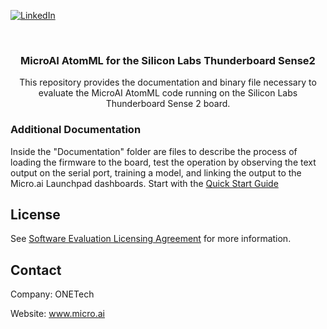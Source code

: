 <!-- PROJECT SHIELDS -->
<!--
-->
[![LinkedIn][linkedin-shield]](https://www.linkedin.com/company/27247876)


<!-- PROJECT LOGO -->
<br />
<p align="center">

  <h3 align="center">MicroAI AtomML for the Silicon Labs Thunderboard Sense2</h3>

  <p align="center">
    This repository provides the documentation and binary file necessary to evaluate the MicroAI AtomML code running on the Silicon Labs Thunderboard Sense 2 board.
    <br />
    



<!-- Additional Documentation -->
### Additional Documentation
Inside the "Documentation" folder are files to describe the process of loading the firmware to the board, test the operation by observing the text output on the serial port, training a model, and linking the output to the Micro.ai Launchpad dashboards.
Start with the [Quick Start Guide](Documentation/Thunderboard%20Sense%202%20kit%20User%20Guide.pdf)



<!-- LICENSE -->
## License

See  [Software Evaluation Licensing Agreement](MicroAI%20Atom%20Evaluation%20License%20Agreement.pdf)  for more information.



<!-- CONTACT -->
## Contact

Company: ONETech

Website: www.micro.ai



<!-- MARKDOWN LINKS & IMAGES -->
<!-- https://www.markdownguide.org/basic-syntax/#reference-style-links -->
[contributors-shield]: https://img.shields.io/github/contributors/ONE-Tech-Inc/repo.svg?style=flat-square
[contributors-url]: https://github.com/ONE-Tech-Inc/repo/graphs/contributors
[forks-shield]: https://img.shields.io/github/forks/ONE-Tech-Inc/repo.svg?style=flat-square
[forks-url]: https://github.com/ONE-Tech-Inc/repo/network/members
[stars-shield]: https://img.shields.io/github/stars/ONE-Tech-Inc/repo.svg?style=flat-square
[stars-url]: https://github.com/ONE-Tech-Inc/repo/stargazers
[issues-shield]: https://img.shields.io/github/issues/ONE-Tech-Inc/repo.svg?style=flat-square
[issues-url]: https://github.com/ONE-Tech-Inc/repo/issues
[license-shield]: https://img.shields.io/github/license/ONE-Tech-Inc/repo.svg?style=flat-square
[license-url]: https://github.com/ONE-Tech-Inc/repo/blob/master/LICENSE.txt
[linkedin-shield]: https://img.shields.io/badge/-LinkedIn-black.svg?style=flat-square&logo=linkedin&colorB=555
[linkedin-url]: https://linkedin.com/in/ONE-Tech-Inc
[product-screenshot]: Images/Overview.png
